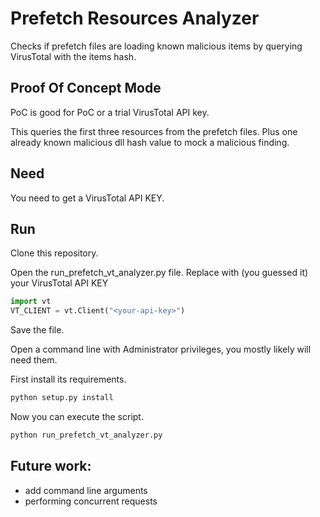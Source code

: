 # Prefetch Resources Analyzer

Checks if prefetch files are loading known malicious items by querying VirusTotal with the items hash.

## Proof Of Concept Mode
PoC is good for PoC or a trial VirusTotal API key.

This queries the first three resources from the prefetch files.
Plus one already known malicious dll hash value to mock a malicious finding.

## Need
You need to get a VirusTotal API KEY.


## Run

Clone this repository.

Open the run_prefetch_vt_analyzer.py file.
Replace <your-api-key> with (you guessed it) your VirusTotal API KEY
```python
import vt
VT_CLIENT = vt.Client("<your-api-key>")
```
Save the file.

Open a command line with Administrator privileges, you mostly likely will need them.

First install its requirements.
```bash
python setup.py install
```

Now you can execute the script.

```bash
python run_prefetch_vt_analyzer.py
```

## Future work: 
- add command line arguments
- performing concurrent requests
